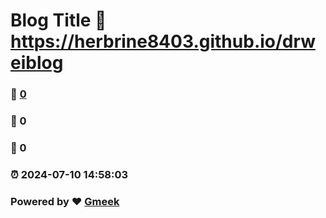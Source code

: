 # Blog Title :link: https://herbrine8403.github.io/drweiblog 
### :page_facing_up: [0](https://herbrine8403.github.io/drweiblog/tag.html) 
### :speech_balloon: 0 
### :hibiscus: 0 
### :alarm_clock: 2024-07-10 14:58:03 
### Powered by :heart: [Gmeek](https://github.com/Meekdai/Gmeek)

